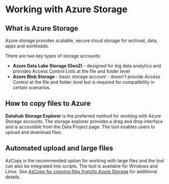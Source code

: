# Working with Azure Storage

## What is Azure Storage

Azure storage provides scalable, secure cloud storage for archival, data, apps and workloads.

There are two key types of storage accounts:

- **Azure Data Lake Storage (Gen2)** - designed for big data analytics and provides Access Control Lists at the file and folder level
- **Azure Blob Storage** - basic storage account - doesn't provide Access Control at the file and folder level but is required for compatibility in certain scenarios.

## How to copy files to Azure

**Datahub Storage Explorer** is the preferred method for working with Azure Storage accounts. The storage explorer provides a drag and drop interface and is accessible from the Data Project page. The tool enables users to upload and download files.

## Automated upload and large files

AzCopy is the recommended option for working with large files and the tool can also be integrated into scripts. The tool is available for Windows and Linux. See [AzCopy for copying files from/to Azure Storage](Use-AzCopy-to-Interact-with-Azure-Storage-Account) for additional details.
